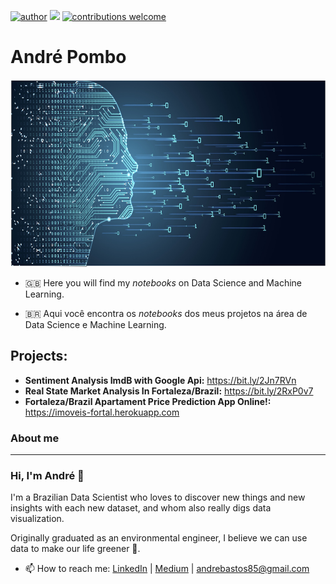 [![author](https://img.shields.io/badge/author-andrepombo-red.svg)](https://www.linkedin.com/in/andrepombo) 
[![](https://img.shields.io/badge/python-3.7+-blue.svg)](https://www.python.org/downloads/release/python-365/)
[![contributions welcome](https://img.shields.io/badge/contributions-welcome-brightgreen.svg?style=flat)](https://github.com/andrepombo)

# André Pombo

<p align="center">
  <img src="Banner1.jpg" width="1000" height="300" >
</p>

- :uk: Here you will find my *notebooks* on Data Science and Machine Learning.

- :brazil: Aqui você encontra os *notebooks* dos meus projetos na área de Data Science e Machine Learning.

## Projects:
* **Sentiment Analysis ImdB with Google Api:**  https://bit.ly/2Jn7RVn
* **Real State Market Analysis In Fortaleza/Brazil:** https://bit.ly/2RxP0v7
* **Fortaleza/Brazil Apartament Price Prediction App Online!:** https://imoveis-fortal.herokuapp.com

### About me
---
### Hi, I'm André 👋

I'm a Brazilian Data Scientist who loves to discover new things and new insights with each new dataset, and whom also really digs data visualization.

Originally graduated as an environmental engineer, I believe we can use data to make our life greener 🌱.

- 📫 How to reach me: [LinkedIn](https://www.linkedin.com/in/andrepombo/) 
                      | [Medium](https://medium.com/@andrepombo)
                      | andrebastos85@gmail.com 

